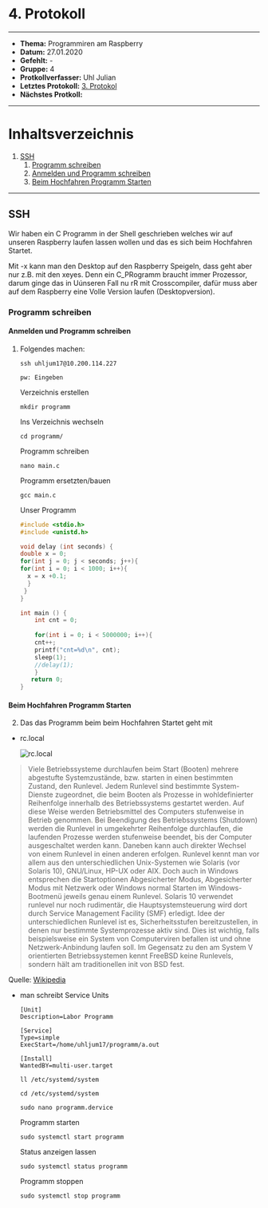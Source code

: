 # 4. Protokoll

------------------------------

* **Thema:** Programmiren am Raspberry
* **Datum:** 27.01.2020
* **Gefehlt:** -
* **Gruppe:** 4
* **Protkollverfasser:** Uhl Julian
* **Letztes Protokoll:** [3. Protokol](https://github.com/HTLMechatronics/m17-3ahme-la1-sx/blob/uhljum17/uhljum17/%20protokolle/protkoll_2020-01-20_uhljum17.md)
* **Nächstes Protkoll:**

-----------------------

# Inhaltsverzeichnis

1. [SSH](SSH)
    1. [Programm schreiben](Programm-schreiben)
    2. [Anmelden und Programm schreiben](Anmelden-und-Programm-schreiben)       
    3. [Beim Hochfahren Programm Starten](Beim-Hochfahren-Programm-Starten)
 

--------------------------

## SSH

Wir haben ein C Programm in der Shell geschrieben welches wir auf unseren Raspberry laufen lassen wollen und das es sich beim           Hochfahren Startet.

Mit -x kann man den Desktop auf den Raspberry Speigeln, dass geht aber nur z.B. mit den xeyes. Denn ein C_PRogramm braucht immer Prozessor, darum ginge das in Uúnseren Fall nu rR mit Crosscompiler, dafür muss aber auf dem Raspberry eine Volle Version laufen (Desktopversion).

### Programm schreiben

#### Anmelden und Programm schreiben

1. Folgendes machen:

       ssh uhljum17@10.200.114.227
       
       pw: Eingeben
       
     Verzeichnis erstellen
     
       mkdir programm 
       
     Ins Verzeichnis wechseln 
     
       cd programm/
       
     Programm schreiben
        
       nano main.c
        
     Programm ersetzten/bauen
     
       gcc main.c
       
     Unser Programm
     
     ```C
     #include <stdio.h>
     #include <unistd.h>
     
     void delay (int seconds) {
     double x = 0;
     for(int j = 0; j < seconds; j++){
     for(int i = 0; i < 1000; i++){
       x = x +0.1;
       }
      }
     }
     
     int main () {
         int cnt = 0;
         
         for(int i = 0; i < 5000000; i++){
         cnt++;
         printf("cnt=%d\n", cnt);
         sleep(1);
         //delay(1);
         }
        return 0;
     }  
     ```     
 
#### Beim Hochfahren Programm Starten
 
2. Das das Programm beim beim Hochfahren Startet geht mit 
 
  * rc.local
  
       ![rc.local](http://1.bp.blogspot.com/_ZohlokReQFY/SiHgcAr94nI/AAAAAAAAACc/i8fSbXh2N24/s320/slrl.png)
       
>Viele Betriebssysteme durchlaufen beim Start (Booten) mehrere abgestufte Systemzustände, bzw. starten in einen bestimmten Zustand, den Runlevel. Jedem Runlevel sind bestimmte System-Dienste zugeordnet, die beim Booten als Prozesse in wohldefinierter Reihenfolge innerhalb des Betriebssystems gestartet werden. Auf diese Weise werden Betriebsmittel des Computers stufenweise in Betrieb genommen. Bei Beendigung des Betriebssystems (Shutdown) werden die Runlevel in umgekehrter Reihenfolge durchlaufen, die laufenden Prozesse werden stufenweise beendet, bis der Computer ausgeschaltet werden kann. Daneben kann auch direkter Wechsel von einem Runlevel in einen anderen erfolgen. 
Runlevel kennt man vor allem aus den unterschiedlichen Unix-Systemen wie Solaris (vor Solaris 10), GNU/Linux, HP-UX oder AIX. Doch auch in Windows entsprechen die Startoptionen Abgesicherter Modus, Abgesicherter Modus mit Netzwerk oder Windows normal Starten im Windows-Bootmenü jeweils genau einem Runlevel. Solaris 10 verwendet runlevel nur noch rudimentär, die Hauptsystemsteuerung wird dort durch Service Management Facility (SMF) erledigt. 
Idee der unterschiedlichen Runlevel ist es, Sicherheitsstufen bereitzustellen, in denen nur bestimmte Systemprozesse aktiv sind. Dies ist wichtig, falls beispielsweise ein System von Computerviren befallen ist und ohne Netzwerk-Anbindung laufen soll. 
Im Gegensatz zu den am System V orientierten Betriebssystemen kennt FreeBSD keine Runlevels, sondern hält am traditionellen init von BSD fest. 

Quelle: [Wikipedia](https://de.wikipedia.org/wiki/Runlevel)
 
 
 * man schreibt Service Units
 
   ``` 
   [Unit]
   Description=Labor Programm
   
   [Service]
   Type=simple
   ExecStart=/home/uhljum17/programm/a.out
   
   [Install]
   WantedBY=multi-user.target
    ``` 
       
       ll /etc/systemd/system
       
       cd /etc/systemd/system
       
       sudo nano programm.dervice
       
    Programm starten
       
       sudo systemctl start programm
       
    Status anzeigen lassen
    
       sudo systemctl status programm
    
    Programm stoppen
    
       sudo systemctl stop programm
